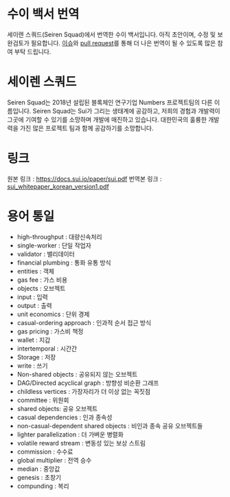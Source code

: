# 수이 백서 번역

세이렌 스쿼드(Seiren Squad)에서 번역한 수이 백서입니다.
아직 초안이며, 수정 및 보완검토가 필요합니다. [이슈](https://github.com/seirensquad/sui/issues)와 [pull request](https://github.com/seirensquad/sui/pulls)를 통해 더 나은 번역이 될 수 있도록 많은 참여 부탁 드립니다.

# 세이렌 스쿼드
Seiren Squad는 2018년 설립된 블록체인 연구기업 Numbers 프로젝트팀의 다른 이름입니다. Seiren Squad는 Sui가 그리는 생태계에 공감하고, 저희의 경험과 개발력이 그곳에 기여할 수
있기를 소망하며 개발에 매진하고 있습니다. 대한민국의 훌륭한 개발력을 가진 많은 프로젝트 팀과 함께 공감하기를 소망합니다.

# 링크

원본 링크 : https://docs.sui.io/paper/sui.pdf
번역본 링크 : [sui_whitepaper_korean_version1.pdf](sui_whitepaper_korean_version1.pdf)

# 용어 통일

* high-throughput : 대량신속처리
* single-worker : 단일 작업자
* validator : 밸리데이터
* financial plumbing : 통화 유통 방식
* entities : 객체
* gas fee : 가스 비용
* objects : 오브젝트
* input : 입력
* output : 출력
* unit economics : 단위 경제
* casual-ordering approach : 인과적 순서 접근 방식
* gas pricing : 가스비 책정
* wallet : 지갑
* intertemporal : 시간간
* Storage : 저장
* write : 쓰기
* Non-shared objects : 공유되지 않는 오브젝트
* DAG/Directed acyclical graph : 방향성 비순환 그래프
* childless vertices : 가장자리가 더 이상 없는 꼭짓점
* committee : 위원회
* shared objects: 공유 오브젝트
* casual dependencies : 인과 종속성
* non-casual-dependent shared objects : 비인과 종속 공유 오브젝트들
* lighter parallelization : 더 가벼운 병렬화
* volatile reward stream : 변동성 있는 보상 스트림
* commission : 수수료
* global multiplier : 전역 승수
* median : 중앙값
* genesis : 초창기
* compunding : 복리
